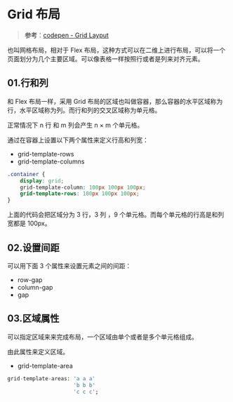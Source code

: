 # Grid 布局

> **参考**：[codepen - Grid Layput](https://codepen.io/stacy/pen/rLyErg)

也叫网格布局，相对于 Flex 布局，这种方式可以在二维上进行布局，可以将一个页面划分为几个主要区域。可以像表格一样按照行或者是列来对齐元素。

## 01.行和列

和 Flex 布局一样，采用 Grid 布局的区域也叫做容器，那么容器的水平区域称为行，水平区域称为列。而行和列的交叉区域称为单元格。

正常情况下 n 行 和 m 列会产生 n × m 个单元格。

通过在容器上设置以下两个属性来定义行高和列宽：

- grid-template-rows
- grid-template-columns

```css
.container {
    display: grid;
    grid-template-column: 100px 100px 100px;
    grid-template-rows: 100px 100px 100px;
}
```

上面的代码会把区域分为 3 行，3 列 ，9 个单元格。而每个单元格的行高是和列宽都是 100px。

## 02.设置间距

可以用下面 3 个属性来设置元素之间的间距：

- row-gap
- column-gap
- gap

## 03.区域属性

可以指定区域来来完成布局，一个区域由单个或者是多个单元格组成。

由此属性来定义区域。

- grid-template-area

```sql
grid-template-areas: 'a a a'
                     'b b b'
                     'c c c';
```

